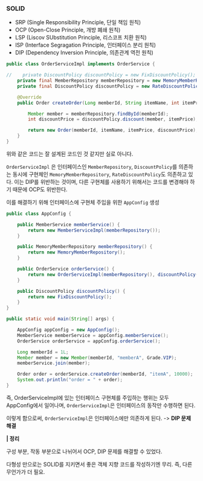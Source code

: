 ### SOLID

- SRP (Single Responsibility Principle, 단일 책임 원칙)
- OCP (Open-Close Principle, 개방 폐쇄 원칙)
- LSP (Liscov SUbstitution Principle, 리스코프 치환 원칙)
- ISP (Interface Segragation Principle, 인터페이스 분리 원칙)
- DIP (Dependency Inversion Principle, 의존관계 역전 원칙)



```java
public class OrderServiceImpl implements OrderService {

//    private DiscountPolicy discountPolicy = new FixDiscountPolicy();
    private final MemberRepository memberRepository = new MemoryMemberRepository();
    private final DiscountPolicy discountPolicy = new RateDiscountPolicy();

    @Override
    public Order createOrder(Long memberId, String itemName, int itemPrice) {

        Member member = memberRepository.findById(memberId);
        int discountPrice = discountPolicy.discount(member, itemPrice);

        return new Order(memberId, itemName, itemPrice, discountPrice);
    }
}
```

위와 같은 코드는 잘 설계된 코드인 것 같지만 실로 아니다.

`OrderServiceImpl` 은 인터페이스인 `MemberRepository`, `DiscountPolicy`를 의존하는 동시에 구현체인 `MemoryMemberRepository`, `RateDiscountPolicy`도 의존하고 있다. 이는 DIP를 위반하는 것이며, 다른 구현체를 사용하기 위해서는 코드를 변경해야 하기 때문에 OCP도 위반한다.



이를 해결하기 위해 인터페이스에 구현체 주입을 위한 `AppConfig` 생성

```java
public class AppConfig {

    public MemberService memberService() {
        return new MemberServiceImpl(memberRepository());
    }

    public MemoryMemberRepository memberRepository() {
        return new MemoryMemberRepository();
    }

    public OrderService orderService() {
        return new OrderServiceImpl(memberRepository(), discountPolicy());
    }

    public DiscountPolicy discountPolicy() {
        return new FixDiscountPolicy();
    }
}
```

```java
public static void main(String[] args) {

    AppConfig appConfig = new AppConfig();
    MemberService memberService = appConfig.memberService();
    OrderService orderService = appConfig.orderService();

    Long memberId = 1L;
    Member member = new Member(memberId, "memberA", Grade.VIP);
    memberService.join(member);

    Order order = orderService.createOrder(memberId, "itemA", 10000);
    System.out.println("order = " + order);
}
```

즉, OrderServiceImpl에 있는 인터페이스 구현체를 주입하는 행위는 모두 AppConfig에서 일어나며, `OrderServiceImpl`은 인터페이스의 동작만 수행하면 된다.

이렇게 함으로써, `OrderServiceImpl`은 인터페이스에만 의존하게 된다. -> **DIP 문제 해결**



**| 정리**

구성 부분, 작동 부분으로 나뉘어서 OCP, DIP 문제를 해결할 수 있었다.

다형성 만으로는 SOLID를 지키면서 좋은 객체 지향 코드를 작성하기엔 무리. 즉, 다른 무언가가 더 필요.
